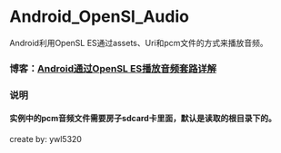 # Android_OpenSl_Audio
Android利用OpenSL ES通过assets、Uri和pcm文件的方式来播放音频。
### 博客：[Android通过OpenSL ES播放音频套路详解](http://blog.csdn.net/ywl5320/article/details/78503768)
### 说明
#### 实例中的pcm音频文件需要房子sdcard卡里面，默认是读取的根目录下的。

create by: ywl5320
